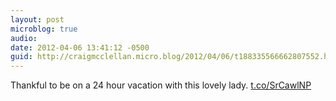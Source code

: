 ```yaml
---
layout: post
microblog: true
audio: 
date: 2012-04-06 13:41:12 -0500
guid: http://craigmcclellan.micro.blog/2012/04/06/t188335566662807552.html
---
```

Thankful to be on a 24 hour vacation with this lovely lady.  [t.co/SrCawlNP](http://t.co/SrCawlNP)
